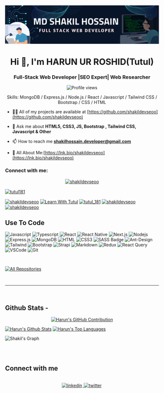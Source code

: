 ![I am shakildevseoo](https://github.com/shakildevseoo/shakildevseoo/blob/main/githubbanner.png)

<h1 align="center">Hi 👋, I'm HARUN UR ROSHID(Tutul)</h1>
<h3 align="center">Full-Stack Web Developer |SEO Expert| Web Researcher</h3>

<div align="center">

![Profile views](https://komarev.com/ghpvc/?username=shakildevseoo&color=green)

Skills: MongoDB / Express.js / Node.js / React / Javascript / Tailwind CSS /  Bootstrap / CSS / HTML

</div>


- 👨‍💻 All of my projects are available at [https://github.com/shakildevseoo](https://github.com/shakildevseoo)

- 💬 Ask me about **HTML5, CSS3, JS, Bootstrap , Tailwind CSS, Javascript & Other**

- 📫 How to reach me **shakilhossain.developer@gmail.com**

- 📄 All About Me:[https://lnk.bio/shakildevseoo](https://lnk.bio/shakildevseoo)

<h3 align="left">Connect with me:</h3>

<p align="center">
<a href="https://linkedin.com/in/shakildevseoo" target="blank"><img align="center" src="https://raw.githubusercontent.com/rahuldkjain/github-profile-readme-generator/master/src/images/icons/Social/linked-in-alt.svg" alt="shakildevseoo" height="30" width="40" /></a>

<!-- <a href="https://fb.com/shakildevseoo" target="blank"><img align="center" src="https://raw.githubusercontent.com/rahuldkjain/github-profile-readme-generator/master/src/images/icons/Social/facebook.svg" alt="tutul181" height="30" width="40" /></a> -->
<a href="https://twitter.com/shakildevseoo" target="blank"><img align="center" src="https://raw.githubusercontent.com/rahuldkjain/github-profile-readme-generator/master/src/images/icons/Social/twitter.svg" alt="tutul181" height="30" width="40" /></a>

<a href="https://codepen.io/shakildevseoo" target="blank"><img align="center" src="https://raw.githubusercontent.com/rahuldkjain/github-profile-readme-generator/master/src/images/icons/Social/codepen.svg" alt="shakildevseoo" height="30" width="40" /></a>
<a href="https://www.youtube.com/@shakildevseo" target="blank"><img align="center" src="https://raw.githubusercontent.com/rahuldkjain/github-profile-readme-generator/master/src/images/icons/Social/youtube.svg" alt="Learn With Tutul" height="30" width="40" /></a>
<a href="https://instagram.com/shakildevseoo" target="blank"><img align="center" src="https://raw.githubusercontent.com/rahuldkjain/github-profile-readme-generator/master/src/images/icons/Social/instagram.svg" alt="tutul_181" height="30" width="40" /></a>
<a href="https://dribbble.com/shakildevseoo" target="blank"><img align="center" src="https://raw.githubusercontent.com/rahuldkjain/github-profile-readme-generator/master/src/images/icons/Social/dribbble.svg" alt="shakildevseoo" height="30" width="40" /></a>
<a href="https://www.behance.net/shakildevseoo" target="blank"><img align="center" src="https://raw.githubusercontent.com/rahuldkjain/github-profile-readme-generator/master/src/images/icons/Social/behance.svg" alt="shakildevseoo" height="30" width="40" /></a>
</p>

## Use To Code

![Javascript](https://img.shields.io/badge/Javascript-F0DB4F?style=for-the-badge&labelColor=black&logo=javascript&logoColor=F0DB4F)
![Typescript](https://img.shields.io/badge/Typescript-007acc?style=for-the-badge&labelColor=black&logo=typescript&logoColor=007acc)
![React](https://img.shields.io/badge/-React-61DBFB?style=for-the-badge&labelColor=black&logo=react&logoColor=61DBFB)
![React Native](https://img.shields.io/badge/React_Native-20232A?style=for-the-badge&logo=react&logoColor=61DAFB)
![Next.js](https://img.shields.io/badge/next.js-000000?style=for-the-badge&logo=nextdotjs&logoColor=white)
![Nodejs](https://img.shields.io/badge/Nodejs-3C873A?style=for-the-badge&labelColor=black&logo=node.js&logoColor=3C873A)
![Express.js](https://img.shields.io/badge/Express.js-000000?style=for-the-badge&logo=express&logoColor=white)
![MongoDB](https://img.shields.io/badge/MongoDB-4EA94B?style=for-the-badge&logo=mongodb&logoColor=white)
![HTML](https://img.shields.io/badge/HTML5-E34F26?style=for-the-badge&logo=html5&logoColor=white)
![CSS3](https://img.shields.io/badge/CSS3-1572B6?style=for-the-badge&logo=css3&logoColor=white)
![SASS Badge](https://img.shields.io/badge/Sass-CC6699?style=for-the-badge&logo=sass&logoColor=white)
![Ant-Design](https://img.shields.io/badge/AntDesign-0170FE?style=for-the-badge&logo=antdesign&logoColor=white)
![Tailwind](https://img.shields.io/badge/Tailwind_CSS-092749?style=for-the-badge&logo=tailwindcss&logoColor=06B6D4&labelColor=000000)
![Bootstrap](https://img.shields.io/badge/Bootstrap-563D7C?style=for-the-badge&logo=bootstrap&logoColor=white)
![Strapi](https://img.shields.io/badge/strapi-2E7EEA?style=for-the-badge&logo=strapi&logoColor=white)
![Markdown](https://img.shields.io/badge/Markdown-000000?style=for-the-badge&logo=markdown&logoColor=white)
![Redux](https://img.shields.io/badge/Redux-593D88?style=for-the-badge&logo=redux&logoColor=white)
![React Query](https://img.shields.io/badge/-React_Query-FF4154?style=for-the-badge&logo=react%20query&logoColor=white)
![VSCode](https://img.shields.io/badge/Visual_Studio-0078d7?style=for-the-badge&logo=visual%20studio&logoColor=white)
![Git](https://img.shields.io/badge/Git-F05032?style=for-the-badge&logo=git&logoColor=white)

<br/>

<!-- ## Best Repo - -->

<!-- [![Java Projects](https://github-readme-stats.vercel.app/api/pin/?username=shakildevseoo&repo=Java-Project&border_color=7F3FBF&bg_color=0D1117&title_color=C9D1D9&text_color=8B949E&icon_color=7F3FBF)](https://github.com/shakildevseoo/Java-Project) -->
<!-- [![100+ C Problems](https://github-readme-stats.vercel.app/api/pin/?username=shakildevseoo&repo=100_plus_C_Problems&border_color=7F3FBF&bg_color=0D1117&title_color=C9D1D9&text_color=8B949E&icon_color=7F3FBF)](https://github.com/shakildevseoo/100_plus_C_Problems) -->
<!-- [![Front End Projects](https://github-readme-stats.vercel.app/api/pin/?username=shakildevseoo&repo=front_end_projects&border_color=7F3FBF&bg_color=0D1117&title_color=C9D1D9&text_color=8B949E&icon_color=7F3FBF)](https://github.com/shakildevseoo/front_end_projects) -->
<!-- [![Weblitical](https://github-readme-stats.vercel.app/api/pin/?username=shakildevseoo&repo=weblitical&border_color=7F3FBF&bg_color=0D1117&title_color=C9D1D9&text_color=8B949E&icon_color=7F3FBF)](https://github.com/shakildevseoo/weblitical) -->

<p align="left">
  <a href="https://github.com/shakildevseoo?tab=repositories" target="_blank"><img alt="All Repositories" title="All Repositories" src="https://img.shields.io/badge/-All%20Repos-2962FF?style=for-the-badge&logo=koding&logoColor=white"/></a>
</p>

<br/>
<hr/>
<br/>

## Github Stats -

<p align="center">
  <a href="https://github.com/shakildevseoo">
    <img src="https://github-profile-summary-cards.vercel.app/api/cards/profile-details?username=shakildevseoo&theme=radical" alt="Harun's GitHub Contribution"/>
  </a>
</p>

<a> 
    <a href="https://github.com/shakildevseoo"><img alt="Harun's Github Stats" src="https://denvercoder1-github-readme-stats.vercel.app/api?username=shakildevseoo&show_icons=true&count_private=true&theme=react&border_color=7F3FBF&bg_color=0D1117&title_color=F85D7F&icon_color=F8D866" height="192px" width="49.5%"/></a>
  <a href="https://github.com/shakildevseoo"><img alt="Harun's Top Languages" src="https://denvercoder1-github-readme-stats.vercel.app/api/top-langs/?username=shakildevseoo&langs_count=8&layout=compact&theme=react&border_color=7F3FBF&bg_color=0D1117&title_color=F85D7F&icon_color=F8D866" height="192px" width="49.5%"/></a>
  <br/>
</a>

![Shakil's Graph](https://github-readme-activity-graph.vercel.app/graph?username=shakildevseoo&custom_title=Harun's%20GitHub%20Activity%20Graph&bg_color=0D1117&color=7F3FBF&line=7F3FBF&point=7F3FBF&area_color=FFFFFF&title_color=FFFFFF&area=true)

<br/>

<br/>

## Connect with me

<div align="center">
<br/>

<a href="https://www.linkedin.com/in/shakildevseoo/" target="_blank">
<img src=https://img.shields.io/badge/linkedin-%231E77B5.svg?&style=for-the-badge&logo=linkedin&logoColor=white alt=linkedin style="margin-bottom: 5px; margin-right: 2px;" />
</a>

<a href="https://twitter.com/shakildevseoo" target="_blank">
<img src=https://img.shields.io/badge/twitter-%2300acee.svg?&style=for-the-badge&logo=twitter&logoColor=white alt=twitter style="margin-bottom: 5px; margin-right: 2px;" />
</a>


<!-- <a href="https://www.facebook.com/shakildevseoo" target="_blank"> -->
<!-- <img src=https://img.shields.io/badge/facebook-%232E87FB.svg?&style=for-the-badge&logo=facebook&logoColor=white alt=facebook style="margin-bottom: 5px; margin-right: 2px;" /> -->
<!-- </a>   -->
</div>